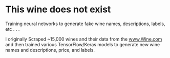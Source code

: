 # This wine does not exist
Training neural networks to generate fake wine names, descriptions, labels, etc . . .

I originally Scraped ~15,000 wines and their data from the www.Wine.com and then trained various TensorFlow/Keras models to generate new wine names and descriptions, price, and labels.
